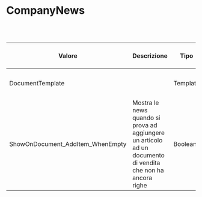 # CompanyNews

<br><br>

| Valore | Descrizione | Tipo | Valori | Valore di default |
| --- | --- | --- | --- | --- |
| DocumentTemplate |  | Template | <ul>  <li>SeasonId</li> <li>TrademarkId</li></ul>|  |
| ShowOnDocument_AddItem_WhenEmpty | Mostra le news quando si prova ad aggiungere un articolo ad un documento di vendita che non ha ancora righe | Boolean | <ul> </ul>|  |

